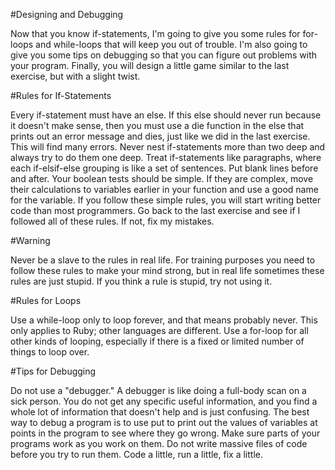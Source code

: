 #Designing and Debugging

Now that you know if-statements, I'm going to give you some rules for for-loops and while-loops that will keep you out of trouble. I'm also going to give you some tips on debugging so that you can figure out problems with your program. Finally, you will design a little game similar to the last exercise, but with a slight twist.

#Rules for If-Statements

Every if-statement must have an else.
If this else should never run because it doesn't make sense, then you must use a die function in the else that prints out an error message and dies, just like we did in the last exercise. This will find many errors.
Never nest if-statements more than two deep and always try to do them one deep.
Treat if-statements like paragraphs, where each if-elsif-else grouping is like a set of sentences. Put blank lines before and after.
Your boolean tests should be simple. If they are complex, move their calculations to variables earlier in your function and use a good name for the variable.
If you follow these simple rules, you will start writing better code than most programmers. Go back to the last exercise and see if I followed all of these rules. If not, fix my mistakes.

#Warning

Never be a slave to the rules in real life. For training purposes you need to follow these rules to make your mind strong, but in real life sometimes these rules are just stupid. If you think a rule is stupid, try not using it.

#Rules for Loops

Use a while-loop only to loop forever, and that means probably never. This only applies to Ruby; other languages are different.
Use a for-loop for all other kinds of looping, especially if there is a fixed or limited number of things to loop over.

#Tips for Debugging

Do not use a "debugger." A debugger is like doing a full-body scan on a sick person. You do not get any specific useful information, and you find a whole lot of information that doesn't help and is just confusing.
The best way to debug a program is to use put to print out the values of variables at points in the program to see where they go wrong.
Make sure parts of your programs work as you work on them. Do not write massive files of code before you try to run them. Code a little, run a little, fix a little.

